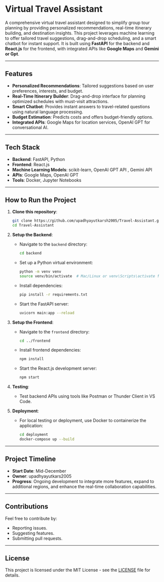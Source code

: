 # Virtual Travel Assistant

A comprehensive virtual travel assistant designed to simplify group tour planning by providing personalized recommendations, real-time itinerary building, and destination insights. This project leverages machine learning to offer tailored travel suggestions, drag-and-drop scheduling, and a smart chatbot for instant support. It is built using **FastAPI** for the backend and **React.js** for the frontend, with integrated APIs like **Google Maps** and **Gemini or Gpt**.

---
## Features

- **Personalized Recommendations**: Tailored suggestions based on user preferences, interests, and budget.
- **Real-Time Itinerary Builder**: Drag-and-drop interface for planning optimized schedules with must-visit attractions.
- **Smart Chatbot**: Provides instant answers to travel-related questions using natural language processing.
- **Budget Estimation**: Predicts costs and offers budget-friendly options.
- **Integrated APIs**: Google Maps for location services, OpenAI GPT for conversational AI.

---

## Tech Stack

- **Backend**: FastAPI, Python
- **Frontend**: React.js
- **Machine Learning Models**: scikit-learn, OpenAI GPT API , Gemini API
- **APIs**: Google Maps, OpenAI GPT
- **Tools**: Docker, Jupyter Notebooks

---

## How to Run the Project

1. **Clone this repository**:
   ```bash
   git clone https://github.com/upadhyayutkarsh2005/Travel-Assistant.git
   cd Travel-Assistant
   ```

2. **Setup the Backend**:
   - Navigate to the `backend` directory:
     ```bash
     cd backend
     ```
   - Set up a Python virtual environment:
     ```bash
     python -m venv venv
     source venv/bin/activate  # Mac/Linux or venv\Scripts\activate for Windows
     ```
   - Install dependencies:
     ```bash
     pip install -r requirements.txt
     ```
   - Start the FastAPI server:
     ```bash
     uvicorn main:app --reload
     ```

3. **Setup the Frontend**:
   - Navigate to the `frontend` directory:
     ```bash
     cd ../frontend
     ```
   - Install frontend dependencies:
     ```bash
     npm install
     ```
   - Start the React.js development server:
     ```bash
     npm start
     ```

4. **Testing**:
   - Test backend APIs using tools like Postman or Thunder Client in VS Code.

5. **Deployment**:
   - For local testing or deployment, use Docker to containerize the application:
     ```bash
     cd deployment
     docker-compose up --build
     ```

---

## Project Timeline

- **Start Date**: Mid-December
- **Owner**: upadhyayutkars2005
- **Progress**: Ongoing development to integrate more features, expand to additional regions, and enhance the real-time collaboration capabilities.

---

## Contributions

Feel free to contribute by:
- Reporting issues.
- Suggesting features.
- Submitting pull requests.

---

## License

This project is licensed under the MIT License - see the [LICENSE](LICENSE) file for details.


